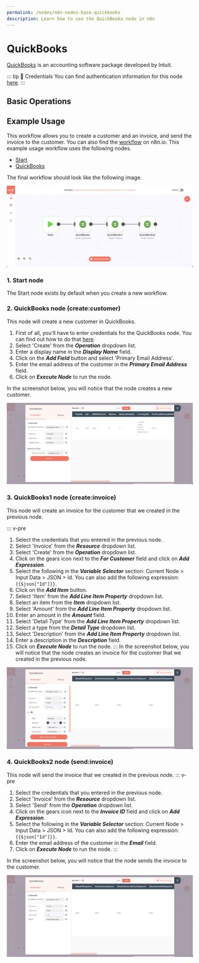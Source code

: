 ```yaml
---
permalink: /nodes/n8n-nodes-base.quickbooks
description: Learn how to use the QuickBooks node in n8n
---
```


# QuickBooks

[QuickBooks](https://quickbooks.intuit.com) is an accounting software package developed by Intuit.

::: tip 🔑 Credentials
You can find authentication information for this node [here](../../../credentials/QuickBooks/README.md).
:::

## Basic Operations

<Resource node="n8n-nodes-base.quickbooks" />

## Example Usage

This workflow allows you to create a customer and an invoice, and send the invoice to the customer. You can also find the [workflow](https://n8n.io/workflows/949) on n8n.io. This example usage workflow uses the following nodes.
- [Start](../../core-nodes/Start/README.md)
- [QuickBooks]()

The final workflow should look like the following image.

![A workflow with the QuickBooks node](./workflow.png)

### 1. Start node

The Start node exists by default when you create a new workflow.

### 2. QuickBooks node (create:customer)

This node will create a new customer in QuickBooks.

1. First of all, you'll have to enter credentials for the QuickBooks node. You can find out how to do that [here](../../../credentials/QuickBooks/README.md).
2. Select 'Create' from the ***Operation*** dropdown list.
3. Enter a display name in the ***Display Name*** field.
4. Click on the ***Add Field*** button and select 'Primary Email Address'.
5. Enter the email address of the customer in the ***Primary Email Address*** field.
6. Click on ***Execute Node*** to run the node.

In the screenshot below, you will notice that the node creates a new customer.

![Using the QuickBooks node to create a new customer](./QuickBooks_node.png)

### 3. QuickBooks1 node (create:invoice)

This node will create an invoice for the customer that we created in the previous node.

::: v-pre
1. Select the credentials that you entered in the previous node.
2. Select 'Invoice' from the ***Resource*** dropdown list.
3. Select 'Create' from the ***Operation*** dropdown list.
4. Click on the gears icon next to the ***For Customer*** field and click on ***Add Expression***.
5. Select the following in the ***Variable Selector*** section: Current Node > Input Data > JSON > Id. You can also add the following expression: `{{$json["Id"]}}`.
6. Click on the ***Add Item*** button.
7. Select 'Item' from the ***Add Line Item Property*** dropdown list.
8. Select an item from the ***Item*** dropdown list.
9. Select 'Amount' from the ***Add Line Item Property*** dropdown list.
10. Enter an amount in the ***Amount*** field.
11. Select 'Detail Type' from the ***Add Line Item Property*** dropdown list.
12. Select a type from the ***Detail Type*** dropdown list.
13. Select 'Description' from the ***Add Line Item Property*** dropdown list.
14. Enter a description in the ***Description*** field.
15. Click on ***Execute Node*** to run the node.
:::
In the screenshot below, you will notice that the node creates an invoice for the customer that we created in the previous node.

![Using the QuickBooks node to create a new invoice](./QuickBooks1_node.png)

### 4. QuickBooks2 node (send:invoice)

This node will send the invoice that we created in the previous node.
::: v-pre
1. Select the credentials that you entered in the previous node.
2. Select 'Invoice' from the ***Resource*** dropdown list.
3. Select 'Send' from the ***Operation*** dropdown list.
4. Click on the gears icon next to the ***Invoice ID*** field and click on ***Add Expression***.
5. Select the following in the ***Variable Selector*** section: Current Node > Input Data > JSON > Id. You can also add the following expression: `{{$json["Id"]}}`.
6. Enter the email address of the customer in the ***Email*** field.
7. Click on ***Execute Node*** to run the node.
:::

In the screenshot below, you will notice that the node sends the invoice to the customer.

![Using the QuickBooks node to send an invoice to a customer](./QuickBooks2_node.png)
